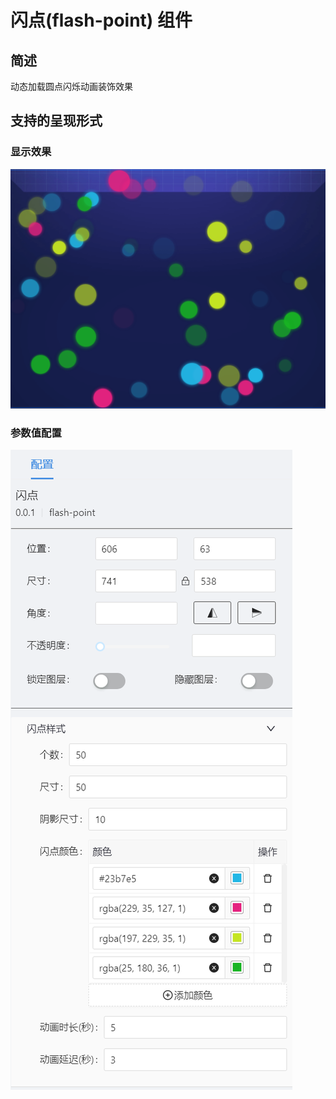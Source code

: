 

# 闪点(flash-point) 组件

## 简述

动态加载圆点闪烁动画装饰效果

## 支持的呈现形式

### 显示效果

![显示效果](./images/i-1.png)

### 参数值配置

![参数值配置](./images/i-2.png)

